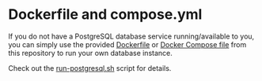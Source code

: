 # Dockerfile and compose.yml

If you do not have a PostgreSQL database service running/available to you, you can simply
use the provided [Dockerfile](Dockerfile) or [Docker Compose file](docker-compose.yml) from this repository
to run your own database instance.

Check out the [run-postgresql.sh](run-postgresql.sh) script for details.
